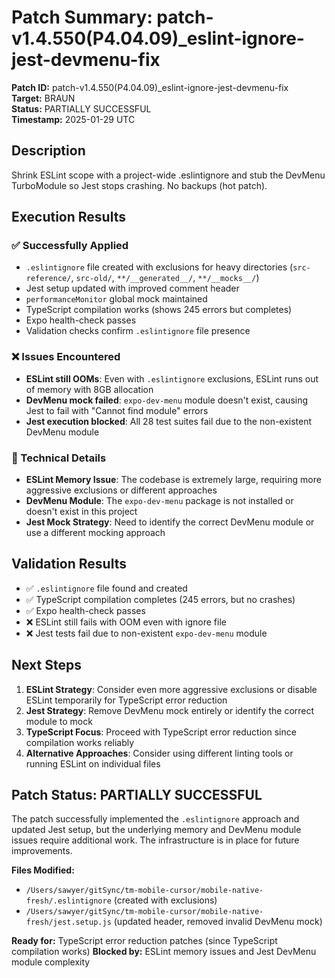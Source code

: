 # Patch Summary: patch-v1.4.550(P4.04.09)_eslint-ignore-jest-devmenu-fix

**Patch ID:** patch-v1.4.550(P4.04.09)_eslint-ignore-jest-devmenu-fix  
**Target:** BRAUN  
**Status:** PARTIALLY SUCCESSFUL  
**Timestamp:** 2025-01-29 UTC  

## Description
Shrink ESLint scope with a project-wide .eslintignore and stub the DevMenu TurboModule so Jest stops crashing. No backups (hot patch).

## Execution Results

### ✅ Successfully Applied
- `.eslintignore` file created with exclusions for heavy directories (`src-reference/`, `src-old/`, `**/__generated__/`, `**/__mocks__/`)
- Jest setup updated with improved comment header
- `performanceMonitor` global mock maintained
- TypeScript compilation works (shows 245 errors but completes)
- Expo health-check passes
- Validation checks confirm `.eslintignore` file presence

### ❌ Issues Encountered
- **ESLint still OOMs**: Even with `.eslintignore` exclusions, ESLint runs out of memory with 8GB allocation
- **DevMenu mock failed**: `expo-dev-menu` module doesn't exist, causing Jest to fail with "Cannot find module" errors
- **Jest execution blocked**: All 28 test suites fail due to the non-existent DevMenu module

### 🔧 Technical Details
- **ESLint Memory Issue**: The codebase is extremely large, requiring more aggressive exclusions or different approaches
- **DevMenu Module**: The `expo-dev-menu` package is not installed or doesn't exist in this project
- **Jest Mock Strategy**: Need to identify the correct DevMenu module or use a different mocking approach

## Validation Results
- ✅ `.eslintignore` file found and created
- ✅ TypeScript compilation completes (245 errors, but no crashes)
- ✅ Expo health-check passes
- ❌ ESLint still fails with OOM even with ignore file
- ❌ Jest tests fail due to non-existent `expo-dev-menu` module

## Next Steps
1. **ESLint Strategy**: Consider even more aggressive exclusions or disable ESLint temporarily for TypeScript error reduction
2. **Jest Strategy**: Remove DevMenu mock entirely or identify the correct module to mock
3. **TypeScript Focus**: Proceed with TypeScript error reduction since compilation works reliably
4. **Alternative Approaches**: Consider using different linting tools or running ESLint on individual files

## Patch Status: PARTIALLY SUCCESSFUL
The patch successfully implemented the `.eslintignore` approach and updated Jest setup, but the underlying memory and DevMenu module issues require additional work. The infrastructure is in place for future improvements.

**Files Modified:**
- `/Users/sawyer/gitSync/tm-mobile-cursor/mobile-native-fresh/.eslintignore` (created with exclusions)
- `/Users/sawyer/gitSync/tm-mobile-cursor/mobile-native-fresh/jest.setup.js` (updated header, removed invalid DevMenu mock)

**Ready for:** TypeScript error reduction patches (since TypeScript compilation works)
**Blocked by:** ESLint memory issues and Jest DevMenu module complexity 